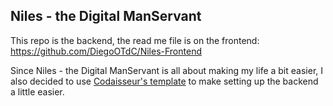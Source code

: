 ## Niles - the Digital ManServant
This repo is the backend, the read me file is on the frontend: https://github.com/DiegoOTdC/Niles-Frontend

Since Niles - the Digital ManServant is all about making my life a bit easier, I also decided to use [Codaisseur's template](<https://github.com/Codaisseur/express-template>) to make setting up the backend a little easier.
